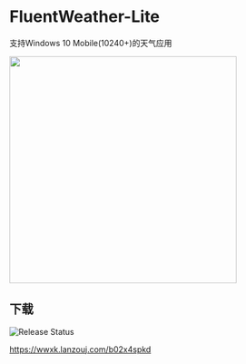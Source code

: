 # FluentWeather-Lite

支持Windows 10 Mobile(10240+)的天气应用

<img src="https://github.com/zxbmmmmmmmmm/FluentWeather-Lite/assets/96322503/6cc21033-78de-492e-94e9-2f9b80ccfa56" width="400px">

## 下载
![Release Status](https://img.shields.io/github/v/release/zxbmmmmmmmmm/FluentWeather-lite)

https://wwxk.lanzouj.com/b02x4spkd
